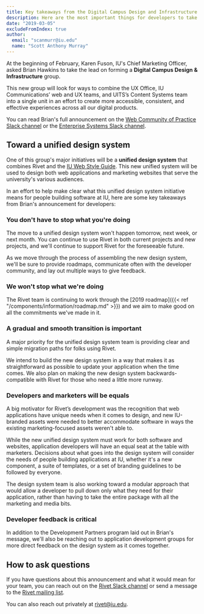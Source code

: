 ```yaml
---
title: Key takeaways from the Digital Campus Design and Infrastructure announcement
description: Here are the most important things for developers to take away from last week's announcement.
date: "2019-03-05"
excludeFromIndex: true
author:
  email: "scanmurr@iu.edu"
  name: "Scott Anthony Murray"
---
```


At the beginning of February, Karen Fuson, IU's Chief Marketing Officer, asked Brian Hawkins to take the lead on forming a **Digital Campus Design & Infrastructure** group.

This new group will look for ways to combine the UX Office, IU Communications’ web and UX teams, and UITS’s Content Systems team into a single unit in an effort to create more accessible, consistent, and effective experiences across all our digital products.

You can read Brian's full announcement on the [Web Community of Practice Slack channel](https://iuwebcommunity.slack.com/archives/C0D9ZNKRR/p1551371506001400) or the [Enterprise Systems Slack channel](https://iu-uits-es.slack.com/archives/C7B0L07S8/p1551378899000300).

## Toward a unified design system

One of this group's major initiatives will be a **unified design system** that combines Rivet and the [IU Web Style Guide](https://styleguide.iu.edu/). This new unified system will be used to design both web applications and marketing websites that serve the university's various audiences.

In an effort to help make clear what this unified design system initiative means for people building software at IU, here are some key takeaways from Brian's announcement for developers:

### You don't have to stop what you're doing

The move to a unified design system won't happen tomorrow, next week, or next month. You can continue to use Rivet in both current projects and new projects, and we'll continue to support Rivet for the foreseeable future. 

As we move through the process of assembling the new design system, we'll be sure to provide roadmaps, communicate often with the developer community, and lay out multiple ways to give feedback.

### We won't stop what we're doing

The Rivet team is continuing to work through the [2019 roadmap]({{< ref "/components/information/roadmap.md" >}}) and we aim to make good on all the commitments we've made in it.

### A gradual and smooth transition is important

A major priority for the unified design system team is providing clear and simple migration paths for folks using Rivet. 

We intend to build the new design system in a way that makes it as straightforward as possible to update your application when the time comes. We also plan on making the new design system backwards-compatible with Rivet for those who need a little more runway.

### Developers and marketers will be equals

A big motivator for Rivet’s development was the recognition that web applications have unique needs when it comes to design, and new IU-branded assets were needed to better accommodate software in ways the existing marketing-focused assets weren't able to.

While the new unified design system must work for both software and websites, application developers will have an equal seat at the table with marketers. Decisions about what goes into the design system will consider the needs of people building applications at IU, whether it's a new component, a suite of templates, or a set of branding guidelines to be followed by everyone.

The design system team is also working toward a modular approach that would allow a developer to pull down only what they need for their application, rather than having to take the entire package with all the marketing and media bits.

### Developer feedback is critical

In addition to the Development Partners program laid out in Brian's message, we'll also be reaching out to application development groups for more direct feedback on the design system as it comes together.

## How to ask questions

If you have questions about this announcement and what it would mean for your team, you can reach out on the [Rivet Slack channel](https://iuwebcommunity.slack.com/messages/rivet) or send a message to the [Rivet mailing list](mailto:rivet-l@list.iu.edu).

You can also reach out privately at [rivet@iu.edu](mailto:rivet@iu.edu).